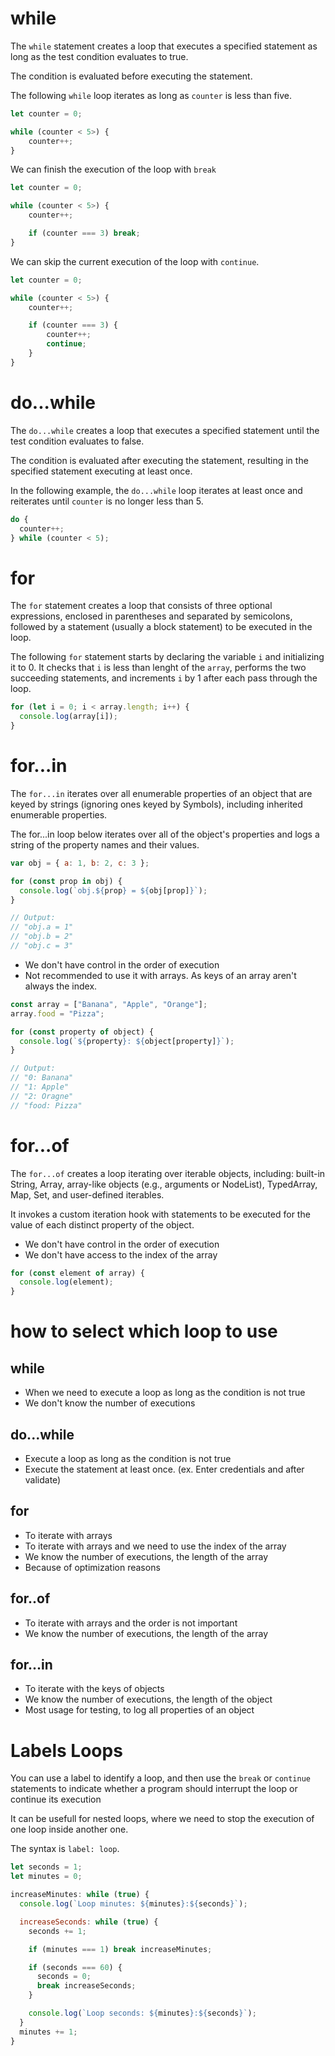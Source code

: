 # while

The `while` statement creates a loop that executes a specified statement as long as the test condition evaluates to true.

The condition is evaluated before executing the statement.

The following `while` loop iterates as long as `counter` is less than five.

```js
let counter = 0;

while (counter < 5>) {
    counter++;
}
```

We can finish the execution of the loop with `break`

```js
let counter = 0;

while (counter < 5>) {
    counter++;

    if (counter === 3) break;
}
```

We can skip the current execution of the loop with `continue`.

```js
let counter = 0;

while (counter < 5>) {
    counter++;

    if (counter === 3) {
        counter++;
        continue;
    }
}
```

# do...while

The `do...while` creates a loop that executes a specified statement until the test condition evaluates to false.

The condition is evaluated after executing the statement, resulting in the specified statement executing at least once.

In the following example, the `do...while` loop iterates at least once and reiterates until `counter` is no longer less than 5.

```js
do {
  counter++;
} while (counter < 5);
```

# for

The `for` statement creates a loop that consists of three optional expressions, enclosed in parentheses and separated by semicolons, followed by a statement (usually a block statement) to be executed in the loop.

The following `for` statement starts by declaring the variable `i` and initializing it to 0. It checks that `i` is less than lenght of the `array`, performs the two succeeding statements, and increments `i` by 1 after each pass through the loop.

```js
for (let i = 0; i < array.length; i++) {
  console.log(array[i]);
}
```

# for...in

The `for...in` iterates over all enumerable properties of an object that are keyed by strings (ignoring ones keyed by Symbols), including inherited enumerable properties.

The for...in loop below iterates over all of the object's properties and logs a string of the property names and their values.

```js
var obj = { a: 1, b: 2, c: 3 };

for (const prop in obj) {
  console.log(`obj.${prop} = ${obj[prop]}`);
}

// Output:
// "obj.a = 1"
// "obj.b = 2"
// "obj.c = 3"
```

- We don't have control in the order of execution
- Not recommended to use it with arrays. As keys of an array aren't always the index.

```js
const array = ["Banana", "Apple", "Orange"];
array.food = "Pizza";

for (const property of object) {
  console.log(`${property}: ${object[property]}`);
}

// Output:
// "0: Banana"
// "1: Apple"
// "2: Oragne"
// "food: Pizza"
```

# for...of

The `for...of` creates a loop iterating over iterable objects, including: built-in String, Array, array-like objects (e.g., arguments or NodeList), TypedArray, Map, Set, and user-defined iterables.

It invokes a custom iteration hook with statements to be executed for the value of each distinct property of the object.

- We don't have control in the order of execution
- We don't have access to the index of the array

```js
for (const element of array) {
  console.log(element);
}
```

# how to select which loop to use

## while

- When we need to execute a loop as long as the condition is not true
- We don't know the number of executions

## do...while

- Execute a loop as long as the condition is not true
- Execute the statement at least once. (ex. Enter credentials and after validate)

## for

- To iterate with arrays
- To iterate with arrays and we need to use the index of the array
- We know the number of executions, the length of the array
- Because of optimization reasons

## for..of

- To iterate with arrays and the order is not important
- We know the number of executions, the length of the array

## for...in

- To iterate with the keys of objects
- We know the number of executions, the length of the object
- Most usage for testing, to log all properties of an object

# Labels Loops

You can use a label to identify a loop, and then use the `break` or `continue` statements to indicate whether a program should interrupt the loop or continue its execution

It can be usefull for nested loops, where we need to stop the execution of one loop inside another one.

The syntax is `label: loop`.

```js
let seconds = 1;
let minutes = 0;

increaseMinutes: while (true) {
  console.log(`Loop minutes: ${minutes}:${seconds}`);

  increaseSeconds: while (true) {
    seconds += 1;

    if (minutes === 1) break increaseMinutes;

    if (seconds === 60) {
      seconds = 0;
      break increaseSeconds;
    }

    console.log(`Loop seconds: ${minutes}:${seconds}`);
  }
  minutes += 1;
}
```
